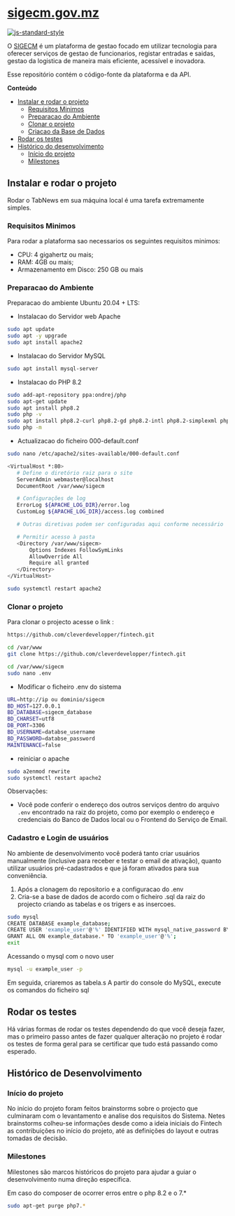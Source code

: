 
# [sigecm.gov.mz](https://www.sigecm.gov.mz/)
[![js-standard-style](https://img.shields.io/badge/code%20style-standard-brightgreen.svg?style=flat)](http://standardjs.com/)

O [SIGECM](https://www.sigecm.gov.mz/) é um plataforma de gestao focado em utilizar tecnologia para oferecer serviços de gestao de funcionarios, registar entradas e saidas, gestao da logistica  de maneira mais eficiente, acessível e inovadora.

Esse repositório contém o código-fonte da plataforma e da API.

**Conteúdo**

- [Instalar e rodar o projeto](#instalar-e-rodar-o-projeto)
  - [Requisitos Minimos](#requisitos-minimos)
  - [Preparacao do Ambiente](#preparacao-ambiente)
  - [Clonar o projeto](#clonar-o-projeto)
  - [Criacao da Base de Dados](#criacao-da-base-de-dados)
- [Rodar os testes](#rodar-os-testes)
- [Histórico do desenvolvimento](#histórico-de-desenvolvimento)
  - [Início do projeto](#início-do-projeto)
  - [Milestones](#milestones)

## Instalar e rodar o projeto

Rodar o TabNews em sua máquina local é uma tarefa extremamente simples.

### Requisitos Minimos
Para rodar a plataforma sao necessarios os seguintes requisitos minimos:

- CPU: 4 gigahertz ou mais;
- RAM: 4GB ou mais;
- Armazenamento em Disco: 250 GB ou mais

### Preparacao do Ambiente
Preparacao do ambiente Ubuntu 20.04 + LTS:
- Instalacao do Servidor web Apache
 ```bash
sudo apt update
sudo apt -y upgrade
sudo apt install apache2
```

- Instalacao do Servidor MySQL
 ```bash
sudo apt install mysql-server
```

- Instalacao do PHP 8.2
 ```bash
sudo add-apt-repository ppa:ondrej/php
sudo apt-get update
sudo apt install php8.2
sudo php -v
sudo apt install php8.2-curl php8.2-gd php8.2-intl php8.2-simplexml php8.2-dom php8.2-mysql php8.2-mbstring php8.2-xml php8.2-gd php8.2-curl php8.2-mysqli php8.2-zip
sudo php -m
```

- Actualizacao do ficheiro 000-default.conf
 ```bash
sudo nano /etc/apache2/sites-available/000-default.conf
```

 ```bash
<VirtualHost *:80>
    # Define o diretório raiz para o site
    ServerAdmin webmaster@localhost
    DocumentRoot /var/www/sigecm

    # Configurações de log
    ErrorLog ${APACHE_LOG_DIR}/error.log
    CustomLog ${APACHE_LOG_DIR}/access.log combined

    # Outras diretivas podem ser configuradas aqui conforme necessário

    # Permitir acesso à pasta
    <Directory /var/www/sigecm>
        Options Indexes FollowSymLinks
        AllowOverride All
        Require all granted
    </Directory>
</VirtualHost>
```
 ```bash
sudo systemctl restart apache2
```


### Clonar o projeto

Para clonar o projecto acesse o link :

```bash
https://github.com/cleverdevelopper/fintech.git
```

```bash
cd /var/www
git clone https://github.com/cleverdevelopper/fintech.git
```

```bash
cd /var/www/sigecm
sudo nano .env
```

- Modificar o ficheiro .env do sistema
```bash
URL=http://ip ou dominio/sigecm
BD_HOST=127.0.0.1
BD_DATABASE=sigecm_database
BD_CHARSET=utf8
DB_PORT=3306
BD_USERNAME=databse_username
BD_PASSWORD=databse_password
MAINTENANCE=false
```

- reiniciar o apache
```bash
sudo a2enmod rewrite
sudo systemctl restart apache2
```

Observações:

- Você pode conferir o endereço dos outros serviços dentro do arquivo `.env` encontrado na raiz do projeto, como por exemplo o endereço e credenciais do Banco de Dados local ou o Frontend do Serviço de Email.

### Cadastro e Login de usuários

No ambiente de desenvolvimento você poderá tanto criar usuários manualmente (inclusive para receber e testar o email de ativação), quanto utilizar usuários pré-cadastrados e que já foram ativados para sua conveniência.

1. Após a clonagem do repositorio e a configuracao do .env
2. Cria-se a base de dados de acordo com o ficheiro .sql da raiz do projecto criando as tabelas e os trigers e as insercoes.


```bash
sudo mysql
CREATE DATABASE example_database;
CREATE USER 'example_user'@'%' IDENTIFIED WITH mysql_native_password BY 'password';
GRANT ALL ON example_database.* TO 'example_user'@'%';
exit
```

Acessando o mysql com o novo user
```bash
mysql -u example_user -p
```

Em seguida, criaremos as tabela.s A partir do console do MySQL, execute os comandos do ficheiro sql

## Rodar os testes

Há várias formas de rodar os testes dependendo do que você deseja fazer, mas o primeiro passo antes de fazer qualquer alteração no projeto é rodar os testes de forma geral para se certificar que tudo está passando como esperado.


## Histórico de Desenvolvimento

### Início do projeto

No início do projeto foram feitos brainstorms sobre o projecto que culminaram com o levantamento e analise dos requisitos do Sistema. Netes brainstorms colheu-se informações desde como a ideia iniciais do Fintech as contribuições no início do projeto, até as definições do layout e outras tomadas de decisão.

### Milestones

Milestones são marcos históricos do projeto para ajudar a guiar o desenvolvimento numa direção específica. 


Em caso do composer de ocorrer erros entre o php 8.2 e o 7.*
```bash
sudo apt-get purge php7.*
```